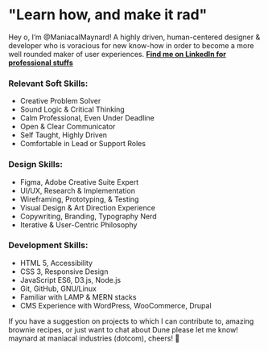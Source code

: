 # "Learn how, and make it rad"

Hey o, I’m @ManiacalMaynard! A highly driven, human-centered designer & developer who is voracious for new know-how in order to become a more well rounded maker of user experiences.
**[Find me on LinkedIn for professional stuffs](https://www.linkedin.com/in/steven-maynard-chastain/)**

### Relevant Soft Skills:

- Creative Problem Solver
- Sound Logic & Critical Thinking
- Calm Professional, Even Under Deadline
- Open & Clear Communicator
- Self Taught, Highly Driven
- Comfortable in Lead or Support Roles

### Design Skills:

- Figma, Adobe Creative Suite Expert
- UI/UX, Research & Implementation
- Wireframing, Prototyping, & Testing
- Visual Design & Art Direction Experience
- Copywriting, Branding, Typography Nerd
- Iterative & User-Centric Philosophy

### Development Skills:

- HTML 5, Accessibility
- CSS 3, Responsive Design
- JavaScript ES6, D3.js, Node.js
- Git, GitHub, GNU/Linux
- Familiar with LAMP & MERN stacks
- CMS Experience with WordPress, WooCommerce, Drupal

If you have a suggestion on projects to which I can contribute to, amazing brownie recipes, or just want to chat about Dune please let me know! maynard at maniacal industries (dotcom), cheers! 🍻

<!---
ManiacalMaynard/ManiacalMaynard is a ✨ special ✨ repository because its `README.md` (this file) appears on your GitHub profile.
You can click the Preview link to take a look at your changes.
--->
